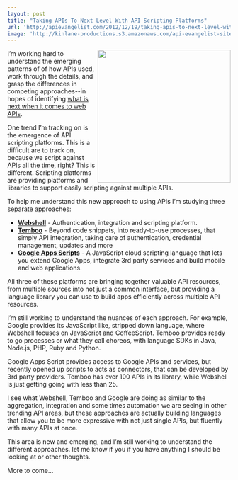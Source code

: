 ```yaml
---
layout: post
title: "Taking APIs To Next Level With API Scripting Platforms"
url: 'http://apievangelist.com/2012/12/19/taking-apis-to-next-level-with-api-scripting-platforms/'
image: 'http://kinlane-productions.s3.amazonaws.com/api-evangelist-site/blog/scripting-platforms.jpg'
---
```


<img class="c1" src="https://s3.amazonaws.com/kinlane-productions/api-evangelist/scripting-platforms.jpg" alt="" width="300" align="right" />

I’m working hard to understand the emerging patterns of of how APIs used, work through the details, and grasp the differences in competing approaches--in hopes of identifying [what is next when it comes to web APIs][1].

One trend I’m tracking on is the emergence of API scripting platforms. This is a difficult are to track on, because we script against APIs all the time, right? This is different. Scripting platforms are providing platforms and libraries to support easily scripting against multiple APIs.

To help me understand this new approach to using APIs I’m studying three separate approaches:

  * **[Webshell][2]** \- Authentication, integration and scripting platform.
  * **[Temboo][3]** \- Beyond code snippets, into ready-to-use processes, that simply API integration, taking care of authentication, credential management, updates and more
  * **[Google Apps Scripts][4]** - A JavaScript cloud scripting language that lets you extend Google Apps, integrate 3rd party services and build mobile and web applications.

All three of these platforms are bringing together valuable API resources, from multiple sources into not just a common interface, but providing a language library you can use to build apps efficiently across multiple API resources.

I’m still working to understand the nuances of each approach. For example, Google provides its JavaScript like, stripped down language, where Webshell focuses on JavaScript and CoffeeScript. Temboo provides ready to go processes or what they call choreos, with language SDKs in Java, Node.js, PHP, Ruby and Python.

Google Apps Script provides access to Google APIs and services, but recently opened up scripts to acts as connectors, that can be developed by 3rd party providers. Temboo has over 100 APIs in its library, while Webshell is just getting going with less than 25.

I see what Webshell, Temboo and Google are doing as similar to the aggregation, integration and some times automation we are seeing in other trending API areas, but these approaches are actually building languages that allow you to be more expressive with not just single APIs, but fluently with many APIs at once.

This area is new and emerging, and I’m still working to understand the different approaches. let me know if you if you have anything I should be looking at or other thoughts.  

More to come...

   [1]: /2012/07/27/what-is-the-future-of-web-apis/ (what is next when it comes to web APIs)
   [2]: http://webshell.io/ (Webshell)
   [3]: https://www.temboo.com/ (Temboo)
   [4]: https://developers.google.com/apps-script/

